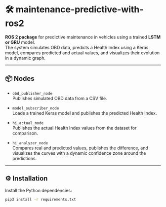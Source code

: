 # 🛠️ maintenance-predictive-with-ros2

**ROS 2 package** for predictive maintenance in vehicles using a trained **LSTM or GRU** model.  
The system simulates OBD data, predicts a Health Index using a Keras model, compares predicted and actual values, and visualizes their evolution in a dynamic graph.

---

## 📦 Nodes

- `obd_publisher_node`  
  Publishes simulated OBD data from a CSV file.

- `model_subscriber_node`  
  Loads a trained Keras model and publishes the predicted Health Index.

- `hi_actual_node`  
  Publishes the actual Health Index values from the dataset for comparison.

- `hi_analyzer_node`  
  Compares real and predicted values, publishes the difference, and visualizes the curves with a dynamic confidence zone around the predictions.

---

## ⚙️ Installation

Install the Python dependencies:

```bash
pip3 install -r requirements.txt
